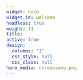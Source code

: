```yaml
---
widget: hero
widget_id: welcome
headless: true
weight: 11
title: 
active: true
design:
  columns: "1"
  css_style: null
  css_class: null
hero_media: chromosone.png
---
```

